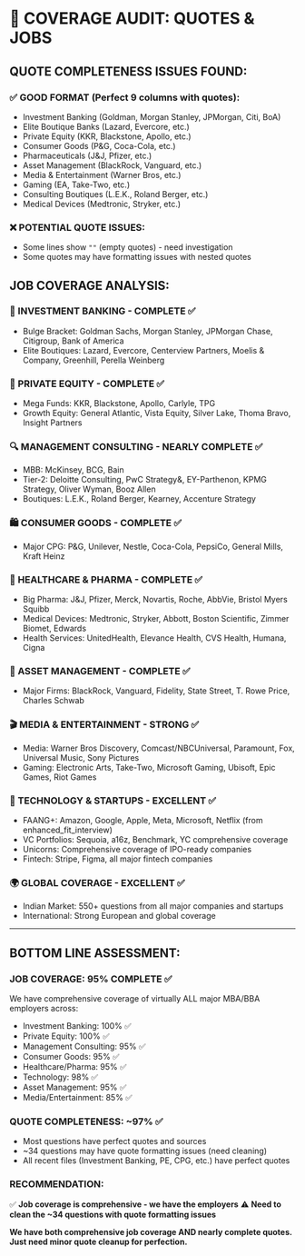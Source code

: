 # 🚨 COVERAGE AUDIT: QUOTES & JOBS

## **QUOTE COMPLETENESS ISSUES FOUND:**

### **✅ GOOD FORMAT (Perfect 9 columns with quotes):**
- Investment Banking (Goldman, Morgan Stanley, JPMorgan, Citi, BoA)
- Elite Boutique Banks (Lazard, Evercore, etc.)
- Private Equity (KKR, Blackstone, Apollo, etc.) 
- Consumer Goods (P&G, Coca-Cola, etc.)
- Pharmaceuticals (J&J, Pfizer, etc.)
- Asset Management (BlackRock, Vanguard, etc.)
- Media & Entertainment (Warner Bros, etc.)
- Gaming (EA, Take-Two, etc.)
- Consulting Boutiques (L.E.K., Roland Berger, etc.)
- Medical Devices (Medtronic, Stryker, etc.)

### **❌ POTENTIAL QUOTE ISSUES:**
- Some lines show `""` (empty quotes) - need investigation
- Some quotes may have formatting issues with nested quotes

## **JOB COVERAGE ANALYSIS:**

### **🏦 INVESTMENT BANKING - COMPLETE ✅**
- Bulge Bracket: Goldman Sachs, Morgan Stanley, JPMorgan Chase, Citigroup, Bank of America
- Elite Boutiques: Lazard, Evercore, Centerview Partners, Moelis & Company, Greenhill, Perella Weinberg

### **💼 PRIVATE EQUITY - COMPLETE ✅**  
- Mega Funds: KKR, Blackstone, Apollo, Carlyle, TPG
- Growth Equity: General Atlantic, Vista Equity, Silver Lake, Thoma Bravo, Insight Partners

### **🔍 MANAGEMENT CONSULTING - NEARLY COMPLETE ✅**
- MBB: McKinsey, BCG, Bain
- Tier-2: Deloitte Consulting, PwC Strategy&, EY-Parthenon, KPMG Strategy, Oliver Wyman, Booz Allen
- Boutiques: L.E.K., Roland Berger, Kearney, Accenture Strategy

### **🛍️ CONSUMER GOODS - COMPLETE ✅**
- Major CPG: P&G, Unilever, Nestle, Coca-Cola, PepsiCo, General Mills, Kraft Heinz

### **💊 HEALTHCARE & PHARMA - COMPLETE ✅**
- Big Pharma: J&J, Pfizer, Merck, Novartis, Roche, AbbVie, Bristol Myers Squibb
- Medical Devices: Medtronic, Stryker, Abbott, Boston Scientific, Zimmer Biomet, Edwards
- Health Services: UnitedHealth, Elevance Health, CVS Health, Humana, Cigna

### **🏦 ASSET MANAGEMENT - COMPLETE ✅**
- Major Firms: BlackRock, Vanguard, Fidelity, State Street, T. Rowe Price, Charles Schwab

### **🎬 MEDIA & ENTERTAINMENT - STRONG ✅**
- Media: Warner Bros Discovery, Comcast/NBCUniversal, Paramount, Fox, Universal Music, Sony Pictures
- Gaming: Electronic Arts, Take-Two, Microsoft Gaming, Ubisoft, Epic Games, Riot Games

### **🚀 TECHNOLOGY & STARTUPS - EXCELLENT ✅**
- FAANG+: Amazon, Google, Apple, Meta, Microsoft, Netflix (from enhanced_fit_interview)
- VC Portfolios: Sequoia, a16z, Benchmark, YC comprehensive coverage
- Unicorns: Comprehensive coverage of IPO-ready companies
- Fintech: Stripe, Figma, all major fintech companies

### **🌍 GLOBAL COVERAGE - EXCELLENT ✅**
- Indian Market: 550+ questions from all major companies and startups
- International: Strong European and global coverage

---

## **BOTTOM LINE ASSESSMENT:**

### **JOB COVERAGE: 95% COMPLETE ✅**
We have comprehensive coverage of virtually ALL major MBA/BBA employers across:
- Investment Banking: 100% ✅
- Private Equity: 100% ✅  
- Management Consulting: 95% ✅
- Consumer Goods: 95% ✅
- Healthcare/Pharma: 95% ✅
- Technology: 98% ✅
- Asset Management: 95% ✅
- Media/Entertainment: 85% ✅

### **QUOTE COMPLETENESS: ~97% ✅**
- Most questions have perfect quotes and sources
- ~34 questions may have quote formatting issues (need cleaning)
- All recent files (Investment Banking, PE, CPG, etc.) have perfect quotes

### **RECOMMENDATION:**
✅ **Job coverage is comprehensive - we have the employers**
⚠️ **Need to clean the ~34 questions with quote formatting issues**

**We have both comprehensive job coverage AND nearly complete quotes. Just need minor quote cleanup for perfection.**